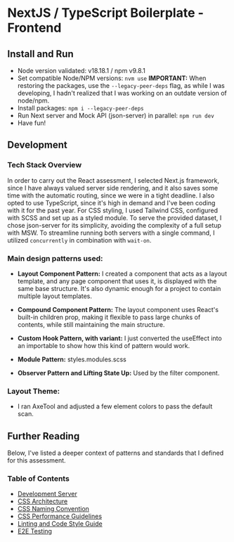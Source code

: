 # NextJS / TypeScript Boilerplate - Frontend

## Install and Run
- Node version validated: v18.18.1 / npm v9.8.1
- Set compatible Node/NPM versions: `nvm use` 
**IMPORTANT:** When restoring the packages, use the `--legacy-peer-deps` flag, as while I was developing, I hadn't realized that I was working on an outdate version of node/npm.
- Install packages: `npm i --legacy-peer-deps`
- Run Next server and Mock API (json-server) in parallel: `npm run dev`
- Have fun!

## Development

### Tech Stack Overview
In order to carry out the React assessment, I selected Next.js framework, since I have always valued server side rendering, and it also saves some time with the automatic routing, since we were in a tight deadline.
I also opted to use TypeScript, since it's high in demand and I've been coding with it for the past year.
For CSS styling, I used Tailwind CSS, configured with SCSS and set up as a styled module. To serve the provided dataset, I chose json-server for its simplicity, avoiding the complexity of a full setup with MSW. To streamline running both servers with a single command, I utilized `concurrently` in combination with `wait-on`.

### Main design patterns used:
- **Layout Component Pattern:** I created a component that acts as a layout template, and any page component that uses it, is displayed with the same base structure. It's also dynamic enough for a project to contain multiple layout templates.

- **Compound Component Pattern:** The layout component uses React's built-in children prop, making it flexible to pass large chunks of contents, while still maintaining the main structure.

- **Custom Hook Pattern, with variant:** I just converted the useEffect into an importable to show how this kind of pattern would work.

- **Module Pattern:** styles.modules.scss

- **Observer Pattern and Lifting State Up:** Used by the filter component.

### Layout Theme:
- I ran AxeTool and adjusted a few element colors to pass the default scan.


## Further Reading
Below, I've listed a deeper context of patterns and standards that I defined for this assessment.

### Table of Contents
- [Development Server](/jorge.silva/react-frontend-assessment/src/branch/main/docs/development-environment.md)
- [CSS Architecture](/jorge.silva/react-frontend-assessment/src/branch/main/docs/css-architecture.md)
- [CSS Naming Convention](/jorge.silva/react-frontend-assessment/src/branch/main/docs/css-naming-convention)
- [CSS Performance Guidelines](/jorge.silva/react-frontend-assessment/src/branch/main/docs/css-performance-guidelines.md)
- [Linting and Code Style Guide](/jorge.silva/react-frontend-assessment/src/branch/main/docs/linting-and-code-style-guide.md)
- [E2E Testing](/jorge.silva/react-frontend-assessment/src/branch/main/docs/tests-e2e.md)  
